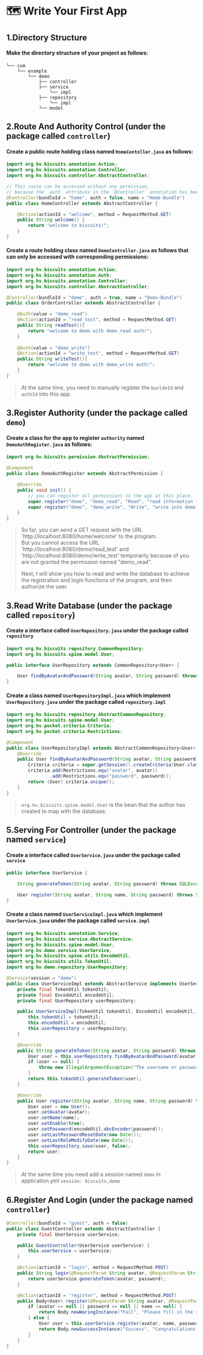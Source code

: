# 🗺 Write Your First App
## 1.Directory Structure
#### Make the directory structure of your project as follows:
```text
└── com
    └── example
        └── demo
            ├── controller
            ├── service
                └── impl
            ├── repository
                └── impl
            └── model
```

## 2.Route And Authority Control (under the package called `controller`)
#### Create a public route holding class named `HomeContoller.java` as follows:

```java
import org.hv.biscuits.annotation.Action;
import org.hv.biscuits.annotation.Controller;
import org.hv.biscuits.controller.AbstractController;

// This route can be accessed without any permission, 
// because the `auth` attribute in the `@Controller` annotation has been set to `false`.
@Controller(bundleId = "home", auth = false, name = "Home-Bundle")
public class HomeController extends AbstractController {

    @Action(actionId = "welcome", method = RequestMethod.GET)
    public String welcome() {
        return "welcome to biscuits!";
    }
}
```

#### Create a route holding class named `DemoController.java` as follows that can only be accessed with corresponding permissions:

```java
import org.hv.biscuits.annotation.Action;
import org.hv.biscuits.annotation.Auth;
import org.hv.biscuits.annotation.Controller;
import org.hv.biscuits.controller.AbstractController;

@Controller(bundleId = "demo", auth = true, name = "Demo-Bundle")
public class OrderController extends AbstractController {

    @Auth(value = "demo_read")
    @Action(actionId = "read_test", method = RequestMethod.GET)
    public String readTest(){
        return "welcome to demo with demo_read auth!";
    }
    
    @Auth(value = "demo_write")
    @Action(actionId = "write_test", method = RequestMethod.GET)
    public String writeTest(){
        return "welcome to demo with demo_write auth!";
    }
}
```

> At the same time, you need to manually register the `bunldeId` and `authId` into this app.

## 3.Register Authority (under the package called `demo`)
#### Create a class for the app to register `authority` named `DemoAuthRegister.java` as follows:
```java
import org.hv.biscuits.permission.AbstractPermission;

@Component
public class DemoAuthRegister extends AbstractPermission {

    @Override
    public void init() {
        // you can register all permissions in the app at this place.
        super.register("demo", "demo_read", "Read", "read information from demo.");
        super.register("demo", "demo_write", "Write", "write into demo.");
    }
}
```

> So far, you can send a GET request with the URL 'http://localhost:8080/home/welcome' to the program.<br/>
But you cannot access the URL 'http://localhost:8080/demo/read_test' and 'http://localhost:8080/demo/write_test' temporarily because of you are not granted the permission named "demo_read".

> Next, I will show you how to read and write the database to achieve the registration and login functions of the program, and then authorize the user.

## 3.Read Write Database (under the package called `repository`)
#### Create a interface called `UserRepository.java` under the package called `repository`
```java
import org.hv.biscuits.repository.CommonRepository;
import org.hv.biscuits.spine.model.User;

public interface UserRepository extends CommonRepository<User> {

    User findByAvatarAndPassword(String avatar, String password) throws SQLException;
}
```
#### Create a class named `UserRepositoryImpl.java` which implement `UserRepository.java` under the package called `repository.impl`
```java
import org.hv.biscuits.repository.AbstractCommonRepository;
import org.hv.biscuits.spine.model.User;
import org.hv.pocket.criteria.Criteria;
import org.hv.pocket.criteria.Restrictions;

@Component
public class UserRepositoryImpl extends AbstractCommonRepository<User> implements UserRepository {
    @Override
    public User findByAvatarAndPassword(String avatar, String password) throws SQLException {
        Criteria criteria = super.getSession().createCriteria(User.class);
        criteria.add(Restrictions.equ("avatar", avatar))
                .add(Restrictions.equ("password", password));
        return (User) criteria.unique();
    }
}
```
> `org.hv.biscuits.spine.model.User` is the bean that the author has created to map with the database.

## 5.Serving For Controller (under the package named `service`)
#### Create a interface called `UserService.java` under the package called `service`
```java
public interface UserService {

    String generateToken(String avatar, String password) throws SQLException;

    User register(String avatar, String name, String password) throws SQLException, IllegalAccessException;
}
```
#### Create a class named `UserServiceImpl.java` which implement `UserService.java` under the package called `service.impl`
```java
import org.hv.biscuits.annotation.Service;
import org.hv.biscuits.service.AbstractService;
import org.hv.biscuits.spine.model.User;
import org.hv.demo.service.UserService;
import org.hv.biscuits.spine.utils.EncodeUtil;
import org.hv.biscuits.utils.TokenUtil;
import org.hv.demo.repository.UserRepository;

@Service(session = "demo")
public class UserServiceImpl extends AbstractService implements UserService {
    private final TokenUtil tokenUtil;
    private final EncodeUtil encodeUtil;
    private final UserRepository userRepository;

    public UserServiceImpl(TokenUtil tokenUtil, EncodeUtil encodeUtil, UserRepository userRepository) {
        this.tokenUtil = tokenUtil;
        this.encodeUtil = encodeUtil;
        this.userRepository = userRepository;
    }

    @Override
    public String generateToken(String avatar, String password) throws SQLException {
        User user = this.userRepository.findByAvatarAndPassword(avatar, this.encodeUtil.abcEncoder(password));
        if (user == null) {
            throw new IllegalArgumentException("The username or password is incorrect. Please fill in again.");
        }
        return this.tokenUtil.generateToken(user);
    }

    @Override
    public User register(String avatar, String name, String password) throws SQLException, IllegalAccessException {
        User user = new User();
        user.setAvatar(avatar);
        user.setName(name);
        user.setEnable(true);
        user.setPassword(encodeUtil.abcEncoder(password));
        user.setLastPasswordResetDate(new Date());
        user.setLastRoleModifyDate(new Date());
        this.userRepository.save(user, false);
        return user;
    }
}
```

> At the same time you need add a session named `demo` in application.yml `session: biscuits,demo`

## 6.Register And Login (under the package named `controller`)
```java
@Controller(bundleId = "guest", auth = false)
public class GuestController extends AbstractController {
    private final UserService userService;

    public GuestController(UserService userService) {
        this.userService = userService;
    }

    @Action(actionId = "login", method = RequestMethod.POST)
    public String login(@RequestParam String avatar, @RequestParam String password) throws SQLException {
        return userService.generateToken(avatar, password);
    }

    @Action(actionId = "register", method = RequestMethod.POST)
    public Body<User> register(@RequestParam String avatar, @RequestParam String name, @RequestParam String password) throws SQLException, IllegalAccessException {
        if (avatar == null || password == null || name == null) {
            return Body.newWaringInstance("Fail", "Please fill in the information correctly.", null);
        } else {
            User user = this.userService.register(avatar, name, password);
            return Body.newSuccessInstance("Success", "Congratulations! Registration succeeded!", user);
        }
    }
}
```
